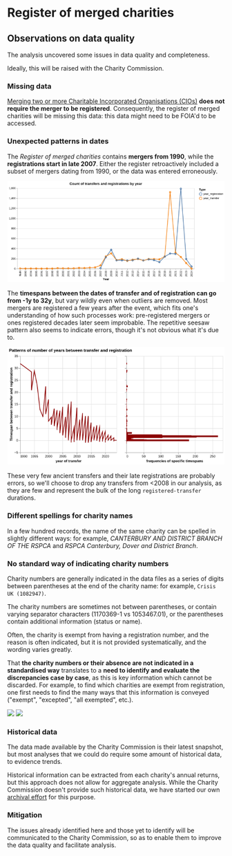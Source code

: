 # Register of merged charities

## Observations on data quality

The analysis uncovered some issues in data quality and completeness.

Ideally, this will be raised with the Charity Commission.

### Missing data

[Merging two or more Charitable Incorporated Organisations (CIOs)](https://www.gov.uk/government/publications/register-of-merged-charities/guidance-about-the-register-of-merged-charities#merging-two-or-more-charitable-incorporated-organisations-cios) **does not require the merger to be registered**. Consequently, the register of merged charities will be missing this data: this data might need to be FOIA'd to be accessed.

### Unexpected patterns in dates

The *Register of merged charities* contains **mergers from 1990**, while the **registrations start in late 2007**. Either the register retroactively included a subset of mergers dating from 1990, or the data was entered erroneously.

![](../assets/count_transfer_registration_year.png)

The **timespans between the dates of transfer and of registration can go from -1y to 32y**, but vary wildly even when outliers are removed. Most mergers are registered a few years after the event, which fits one's understanding of how such processes work: pre-registered mergers or ones registered decades later seem improbable. The repetitive seesaw pattern also seems to indicate errors, though it's not obvious what it's due to.

![](../assets/diff_transfer_registration_year.png)

These very few ancient transfers and their late registrations are probably errors, so we'll choose to drop any transfers from <2008 in our analysis, as they are few and represent the bulk of the long `registered-transfer` durations.

### Different spellings for charity names

In a few hundred records, the name of the same charity can be spelled in slightly different ways: for example, *CANTERBURY AND DISTRICT BRANCH OF THE RSPCA* and *RSPCA Canterbury, Dover and District Branch*.

### No standard way of indicating charity numbers

Charity numbers are generally indicated in the data files as a series of digits between parentheses at the end of the charity name: for example, `Crisis UK (1082947)`.

The charity numbers are sometimes not between parentheses, or contain varying separator characters (1170369-1 vs 1053467.01), or the parentheses contain additional information (status or name).

Often, the charity is exempt from having a registration number, and the reason is often indicated, but it is not provided systematically, and the wording varies greatly.

That **the charity numbers or their absence are not indicated in a standardised way** translates to a **need to identify and evaluate the discrepancies case by case**, as this is key information which cannot be discarded. For example, to find which charities are exempt from registration, one first needs to find the many ways that this information is conveyed ("exempt", "excepted", "all exempted", etc.).

<img src="../../assets/no_charity_numbers_transferors.png" width="400">

<img src="../../assets/no_charity_numbers_transferees.png" width="400">

### Historical data

The data made available by the Charity Commission is their latest snapshot, but most analyses that we could do require some amount of historical data, to evidence trends.

Historical information can be extracted from each charity's annual returns, but this approach does not allow for aggregate analysis. While the Charity Commission doesn't provide such historical data, we have started our own [archival effort](https://github.com/dataactivists/charity_commission_register/tree/main/archive) for this purpose.

### Mitigation

The issues already identified here and those yet to identify will be communicated to the Charity Commission, so as to enable them to improve the data quality and facilitate analysis.
